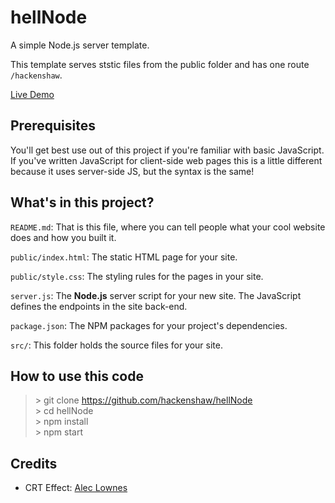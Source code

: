 # hellNode
A simple Node.js server template. 

This template serves ststic files from the public folder and has one route `/hackenshaw`.

[Live Demo](https://hellnode.glitch.me)

## Prerequisites

You'll get best use out of this project if you're familiar with basic JavaScript. If you've written JavaScript for client-side web pages this is a little different because it uses server-side JS, but the syntax is the same!

## What's in this project?

`README.md`: That is this file, where you can tell people what your cool website does and how you built it.

`public/index.html`: The static HTML page for your site.

`public/style.css`: The styling rules for the pages in your site.

`server.js`: The **Node.js** server script for your new site. The JavaScript defines the endpoints in the site back-end. 

`package.json`: The NPM packages for your project's dependencies.

`src/`: This folder holds the source files for your site.

## How to use this code

> \> git clone https://github.com/hackenshaw/hellNode <br />
> \> cd hellNode <br />
> \> npm install <br />
> \> npm start <br />

## Credits
* CRT Effect: [Alec Lownes](http://aleclownes.com/2017/02/01/crt-display.html)
